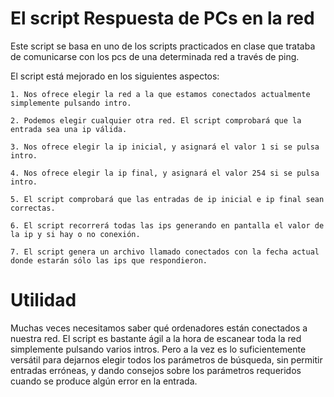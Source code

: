 # El script Respuesta de PCs en la red

Este script se basa en uno de los scripts practicados en clase que trataba de comunicarse con los pcs de una determinada red a través de ping.

El script está mejorado en los siguientes aspectos:

    1. Nos ofrece elegir la red a la que estamos conectados actualmente simplemente pulsando intro.
       	
    2. Podemos elegir cualquier otra red. El script comprobará que la entrada sea una ip válida.
       
    3. Nos ofrece elegir la ip inicial, y asignará el valor 1 si se pulsa intro.
       
    4. Nos ofrece elegir la ip final, y asignará el valor 254 si se pulsa intro.
       
    5. El script comprobará que las entradas de ip inicial e ip final sean correctas.
       
    6. El script recorrerá todas las ips generando en pantalla el valor de la ip y si hay o no conexión.
       
    7. El script genera un archivo llamado conectados con la fecha actual donde estarán sólo las ips que respondieron.


# Utilidad

Muchas veces necesitamos saber qué ordenadores están conectados a nuestra red. 
El script es bastante ágil a la hora de escanear toda la red simplemente pulsando varios intros.
Pero a la vez es lo suficientemente versátil para dejarnos elegir todos los parámetros de búsqueda, sin permitir entradas erróneas, y dando consejos sobre los parámetros requeridos cuando se produce algún error en la entrada. 
